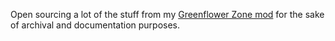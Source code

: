 Open sourcing a lot of the stuff from my [Greenflower Zone mod](https://gamebanana.com/maps/208380) for the sake of archival and documentation purposes.
